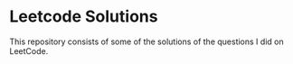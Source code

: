 # Leetcode Solutions

This repository consists of some of the solutions of the questions I did on LeetCode.
